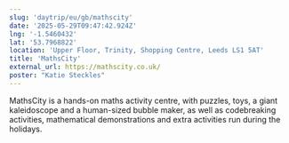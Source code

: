 ```yaml
---
slug: 'daytrip/eu/gb/mathscity'
date: '2025-05-29T09:47:42.924Z'
lng: '-1.5460432'
lat: '53.7968822'
location: 'Upper Floor, Trinity, Shopping Centre, Leeds LS1 5AT'
title: 'MathsCity'
external_url: https://mathscity.co.uk/
poster: "Katie Steckles"
---
```

MathsCity is a hands-on maths activity centre, with puzzles, toys, a giant kaleidoscope and a human-sized bubble maker, as well as codebreaking activities, mathematical demonstrations and extra activities run during the holidays.